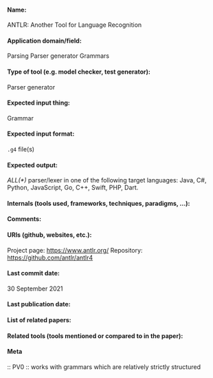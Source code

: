 #### Name:
ANTLR: Another Tool for Language Recognition

#### Application domain/field:
Parsing
Parser generator
Grammars

#### Type of tool (e.g. model checker, test generator):
Parser generator

#### Expected input thing:
Grammar

#### Expected input format:
`.g4` file(s)

#### Expected output:
_ALL(*)_ parser/lexer in one of the following target languages: Java, C#, Python, JavaScript, Go, C++, Swift, PHP, Dart.

#### Internals (tools used, frameworks, techniques, paradigms, ...):

#### Comments:

#### URIs (github, websites, etc.):
Project page: https://www.antlr.org/
Repository: https://github.com/antlr/antlr4

#### Last commit date:
30 September 2021

#### Last publication date:

#### List of related papers:

#### Related tools (tools mentioned or compared to in the paper):

#### Meta
:: PV0           :: works with grammars which are relatively strictly structured